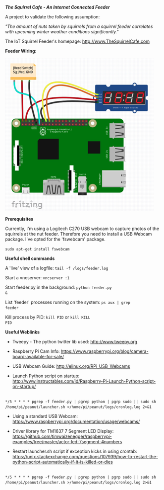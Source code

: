 ***The Squirrel Cafe - An Internet Connected Feeder***


A project to validate the following assumption:

*"The amount of nuts taken by squirrels from a squirrel feeder correlates with upcoming winter weather conditions significantly."*

The IoT Squirrel Feeder's homepage:
http://www.TheSquirrelCafe.com


**Feeder Wiring:** 

<img src="/docs/feeder-wiring-reed-tm1637.jpg" width="480">

**Prerequisites**

Currently, I'm using a Logitech C270 USB webcam to capture photos of the squirrels at the nut feeder. Therefore you need to install a USB Webcam package. I've opted for the 'fswebcam' package.

<code>sudo apt-get install fswebcam</code>

**Useful shell commands**

A 'live' view of a logfile:
<code>tail -f /logs/feeder.log</code>

Start a vncserver:
<code>vncserver :1</code>

Start feeder.py in the background:
<code>python feeder.py &</code>

List 'feeder' processes running on the system:
<code>ps aux | grep feeder</code>

Kill process by PID:
<code>kill PID</code> or <code>kill KILL PID</code> 



**Useful Weblinks**

* Tweepy - The python twitter lib used: http://www.tweepy.org

* Raspberry Pi Cam Info: https://www.raspberrypi.org/blog/camera-board-available-for-sale/

* USB Webcam Guide: http://elinux.org/RPi_USB_Webcams

* Launch Python script on startup: http://www.instructables.com/id/Raspberry-Pi-Launch-Python-script-on-startup/

<code>
*/5 * * * * pgrep -f feeder.py | pgrep python | pgrp sudo || sudo sh /home/pi/peanut/launcher.sh >/home/pi/peanut/logs/cronlog.log 2>&1
</code>

* Using a standard USB Webcam: https://www.raspberrypi.org/documentation/usage/webcams/

* Driver library for TM1637 7 Segment LED Display: https://github.com/timwaizenegger/raspberrypi-examples/tree/master/actor-led-7segment-4numbers

* Restart launcher.sh script if exception kicks in using crontab: https://unix.stackexchange.com/questions/107939/how-to-restart-the-python-script-automatically-if-it-is-killed-or-dies

<code>
*/5 * * * * pgrep -f feeder.py | pgrep python | pgrp sudo || sudo sh /home/pi/peanut/launcher.sh >/home/pi/peanut/logs/cronlog.log 2>&1
</code>



